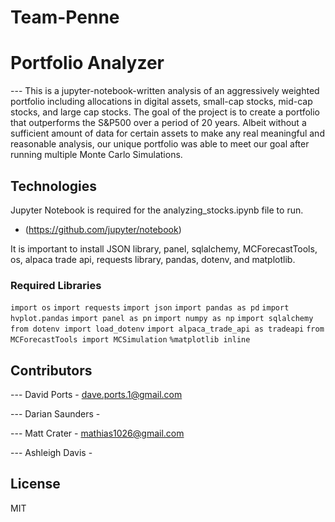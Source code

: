 # Team-Penne
# Portfolio Analyzer

--- This is a jupyter-notebook-written analysis of an aggressively weighted portfolio including allocations in digital assets, small-cap stocks, mid-cap stocks, and large cap stocks.  The goal of the project is to create a portfolio that outperforms the S&P500 over a period of 20 years. Albeit without a sufficient amount of data for certain assets to make any real meaningful and reasonable analysis, our unique portfolio was able to meet our goal after running multiple Monte Carlo Simulations.

## Technologies

Jupyter Notebook is required for the analyzing_stocks.ipynb file to run. 

* (https://github.com/jupyter/notebook)

It is important to install JSON library, panel, sqlalchemy, MCForecastTools, os, alpaca trade api, requests library, pandas, dotenv, and matplotlib. 

### Required Libraries

```import os```
```import requests```
```import json```
```import pandas as pd```
```import hvplot.pandas```
```import panel as pn```
```import numpy as np```
```import sqlalchemy```
```from dotenv import load_dotenv```
```import alpaca_trade_api as tradeapi```
```from MCForecastTools import MCSimulation```
```%matplotlib inline```

## Contributors

--- David Ports - dave.ports.1@gmail.com

--- Darian Saunders - 

--- Matt Crater - mathias1026@gmail.com

--- Ashleigh Davis - 

## License

MIT

